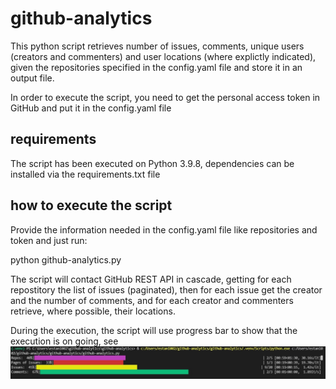 # github-analytics

This python script retrieves number of issues, comments, unique users (creators and commenters) and user locations (where explictly indicated), given the repositories specified in the config.yaml file and store it in an output file.

In order to execute the script, you need to get the personal access token in GitHub and put it in the config.yaml file

## requirements

The script has been executed on Python 3.9.8, dependencies can be installed via the requirements.txt file

## how to execute the script

Provide the information needed in the config.yaml file like repositories and token and just run:

python github-analytics.py

The script will contact GitHub REST API in cascade, getting for each repostitory the list of issues (paginated), then for each issue get the creator and the number of comments, and for each creator and commenters retrieve, where possible, their locations.

During the execution, the script will use progress bar to show that the execution is on going, see ![Alt text](/screenshot.jpg?raw=true "screenshot")

